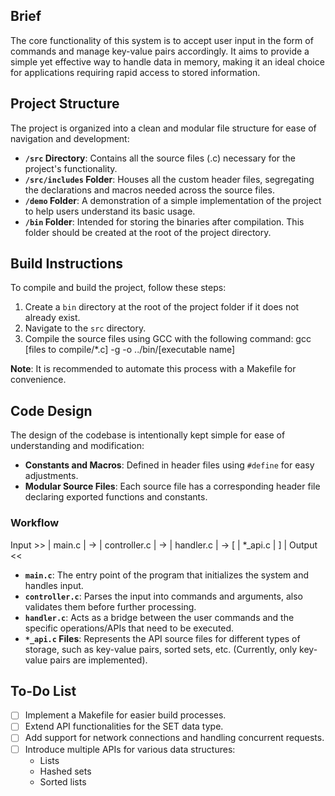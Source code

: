 ## Brief

The core functionality of this system is to accept user input in the form of commands and manage key-value pairs accordingly. It aims to provide a simple yet effective way to handle data in memory, making it an ideal choice for applications requiring rapid access to stored information.

## Project Structure

The project is organized into a clean and modular file structure for ease of navigation and development:

- **`/src` Directory**: Contains all the source files (.c) necessary for the project's functionality.
- **`/src/includes` Folder**: Houses all the custom header files, segregating the declarations and macros needed across the source files.
- **`/demo` Folder**: A demonstration of a simple implementation of the project to help users understand its basic usage.
- **`/bin` Folder**: Intended for storing the binaries after compilation. This folder should be created at the root of the project directory.

## Build Instructions

To compile and build the project, follow these steps:

1. Create a `bin` directory at the root of the project folder if it does not already exist.
2. Navigate to the `src` directory.
3. Compile the source files using GCC with the following command:
     gcc [files to compile/*.c] -g -o ../bin/[executable name]

**Note**: It is recommended to automate this process with a Makefile for convenience.

## Code Design

The design of the codebase is intentionally kept simple for ease of understanding and modification:

- **Constants and Macros**: Defined in header files using `#define` for easy adjustments.
- **Modular Source Files**: Each source file has a corresponding header file declaring exported functions and constants.

### Workflow

Input >> | main.c | -> | controller.c | -> | handler.c | -> [ | *_api.c | ]
                              |
                            Output <<


- **`main.c`**: The entry point of the program that initializes the system and handles input.
- **`controller.c`**: Parses the input into commands and arguments, also validates them before further processing.
- **`handler.c`**: Acts as a bridge between the user commands and the specific operations/APIs that need to be executed.
- **`*_api.c` Files**: Represents the API source files for different types of storage, such as key-value pairs, sorted sets, etc. (Currently, only key-value pairs are implemented).

## To-Do List

- [ ] Implement a Makefile for easier build processes.
- [ ] Extend API functionalities for the SET data type.
- [ ] Add support for network connections and handling concurrent requests.
- [ ] Introduce multiple APIs for various data structures:
  - Lists
  - Hashed sets
  - Sorted lists